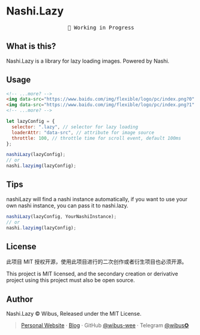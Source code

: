 # Nashi.Lazy

<pre align="center">
🧪 Working in Progress
</pre>

## What is this?

Nashi.Lazy is a library for lazy loading images. Powered by Nashi.

## Usage

```html
<!-- ...more? -->
<img data-src="https://www.baidu.com/img/flexible/logo/pc/index.png?0" src="https://via.placeholder.com/300" class="lazy" alt="">
<img data-src="https://www.baidu.com/img/flexible/logo/pc/index.png?1" src="https://via.placeholder.com/300" class="lazy" alt="">
<!-- ...more? -->
```

```js
let lazyConfig = {
  selector: ".lazy", // selector for lazy loading
  loaderAttr: "data-src", // attribute for image source
  throttle: 100, // throttle time for scroll event, default 100ms
};

nashiLazy(lazyConfig);
// or
nashi.lazyimg(lazyConfig);
```

## Tips

nashiLazy will find a nashi instance automatically, if you want to use your own nashi instance, you can pass it to nashi.lazy.

```js
nashiLazy(lazyConfig, YourNashiInstance);
// or
nashi.lazyimg(lazyConfig);
```

## License

此项目 MIT 授权开源，使用此项目进行的二次创作或者衍生项目也必须开源。

This project is MIT licensed, and the secondary creation or derivative project using this project must also be open source.

## Author

Nashi.Lazy © Wibus, Released under the MIT License.

> [Personal Website](http://iucky.cn/) · [Blog](https://blog.iucky.cn/) · GitHub [@wibus-wee](https://github.com/wibus-wee/) · Telegram [@wibus✪](https://t.me/wibus_wee)
